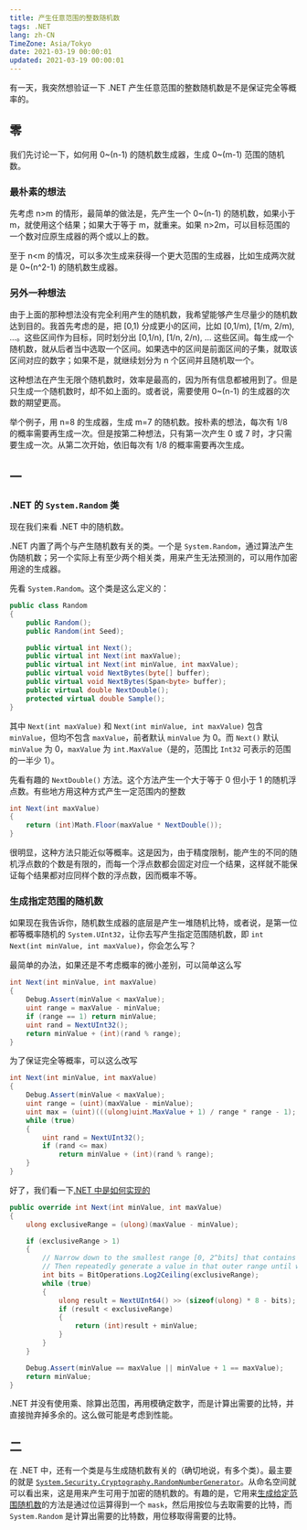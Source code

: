 ```yaml
---
title: 产生任意范围的整数随机数
tags: .NET
lang: zh-CN
TimeZone: Asia/Tokyo
date: 2021-03-19 00:00:01
updated: 2021-03-19 00:00:01
---
```


有一天，我突然想验证一下 .NET 产生任意范围的整数随机数是不是保证完全等概率的。

<!--more-->

## 零
我们先讨论一下，如何用 0\~(n-1) 的随机数生成器，生成 0\~(m-1) 范围的随机数。

### 最朴素的想法
先考虑 n>m 的情形，最简单的做法是，先产生一个 0~(n-1) 的随机数，如果小于 m，就使用这个结果；如果大于等于 m，就重来。如果 n>2m，可以目标范围的一个数对应原生成器的两个或以上的数。

至于 n<m 的情况，可以多次生成来获得一个更大范围的生成器，比如生成两次就是 0~(n^2-1) 的随机数生成器。

### 另外一种想法
由于上面的那种想法没有完全利用产生的随机数，我希望能够产生尽量少的随机数达到目的。我首先考虑的是，把 [0,1) 分成更小的区间，比如 [0,1/m), [1/m, 2/m), ...。这些区间作为目标，同时划分出 [0,1/n), [1/n, 2/n), ... 这些区间。每生成一个随机数，就从后者当中选取一个区间。如果选中的区间是前面区间的子集，就取该区间对应的数字；如果不是，就继续划分为 n 个区间并且随机取一个。

这种想法在产生无限个随机数时，效率是最高的，因为所有信息都被用到了。但是只生成一个随机数时，却不如上面的。或者说，需要使用 0~(n-1) 的生成器的次数的期望更高。

举个例子，用 n=8 的生成器，生成 m=7 的随机数。按朴素的想法，每次有 1/8 的概率需要再生成一次。但是按第二种想法，只有第一次产生 0 或 7 时，才只需要生成一次。从第二次开始，依旧每次有 1/8 的概率需要再次生成。

## 一
### .NET 的 `System.Random` 类
现在我们来看 .NET 中的随机数。

.NET 内置了两个与产生随机数有关的类。一个是 `System.Random`，通过算法产生伪随机数；另一个实际上有至少两个相关类，用来产生无法预测的，可以用作加密用途的生成器。

先看 `System.Random`。这个类是这么定义的：

```C#
public class Random
{
    public Random();
    public Random(int Seed);

    public virtual int Next();
    public virtual int Next(int maxValue);
    public virtual int Next(int minValue, int maxValue);
    public virtual void NextBytes(byte[] buffer);
    public virtual void NextBytes(Span<byte> buffer);
    public virtual double NextDouble();
    protected virtual double Sample();
}
```

其中 `Next(int maxValue)` 和 `Next(int minValue, int maxValue)` 包含 `minValue`，但均不包含 `maxValue`，前者默认 `minValue` 为 0。而 `Next()` 默认 `minValue` 为 0，`maxValue` 为 `int.MaxValue`（是的，范围比 `Int32` 可表示的范围的一半少 1）。

先看有趣的 `NextDouble()` 方法。这个方法产生一个大于等于 0 但小于 1 的随机浮点数。有些地方用这种方式产生一定范围内的整数

```C#
int Next(int maxValue)
{
    return (int)Math.Floor(maxValue * NextDouble());
}
```

很明显，这种方法只能近似等概率。这是因为，由于精度限制，能产生的不同的随机浮点数的个数是有限的，而每一个浮点数都会固定对应一个结果，这样就不能保证每个结果都对应同样个数的浮点数，因而概率不等。

### 生成指定范围的随机数
如果现在我告诉你，随机数生成器的底层是产生一堆随机比特，或者说，是第一位都等概率随机的 `System.UInt32`，让你去写产生指定范围随机数，即 `int Next(int minValue, int maxValue)`，你会怎么写？

最简单的办法，如果还是不考虑概率的微小差别，可以简单这么写

```C#
int Next(int minValue, int maxValue)
{
    Debug.Assert(minValue < maxValue);
    uint range = maxValue - minValue;
    if (range == 1) return minValue;
    uint rand = NextUInt32();
    return minValue + (int)(rand % range);
}
```

为了保证完全等概率，可以这么改写

```C#
int Next(int minValue, int maxValue)
{
    Debug.Assert(minValue < maxValue);
    uint range = (uint)(maxValue - minValue);
    uint max = (uint)(((ulong)uint.MaxValue + 1) / range * range - 1);
    while (true)
    {
        uint rand = NextUInt32();
        if (rand <= max)
            return minValue + (int)(rand % range);
    }
}
```

好了，我们看一下[.NET 中是如何实现的](https://github.com/dotnet/runtime/blob/eceb5c8951ca3e5902a6eecdd594f82916ff4762/src/libraries/System.Private.CoreLib/src/System/Random.Xoshiro256StarStarImpl.cs#L113)

```C#
public override int Next(int minValue, int maxValue)
{
    ulong exclusiveRange = (ulong)(maxValue - minValue);

    if (exclusiveRange > 1)
    {
        // Narrow down to the smallest range [0, 2^bits] that contains maxValue.
        // Then repeatedly generate a value in that outer range until we get one within the inner range.
        int bits = BitOperations.Log2Ceiling(exclusiveRange);
        while (true)
        {
            ulong result = NextUInt64() >> (sizeof(ulong) * 8 - bits);
            if (result < exclusiveRange)
            {
                return (int)result + minValue;
            }
        }
    }

    Debug.Assert(minValue == maxValue || minValue + 1 == maxValue);
    return minValue;
}
```

.NET 并没有使用乘、除算出范围，再用模确定数字，而是计算出需要的比特，并直接抛弃掉多余的。这么做可能是考虑到性能。

## 二
在 .NET 中，还有一个类是与生成随机数有关的（确切地说，有多个类）。最主要的就是 [`System.Security.Cryptography.RandomNumberGenerator`](https://github.com/dotnet/runtime/blob/main/src/libraries/System.Security.Cryptography.Algorithms/src/System/Security/Cryptography/RandomNumberGenerator.cs#L11)。从命名空间就可以看出来，这是用来产生可用于加密的随机数的。有趣的是，它用来[生成给定范围随机数](https://github.com/dotnet/runtime/blob/main/src/libraries/System.Security.Cryptography.Algorithms/src/System/Security/Cryptography/RandomNumberGenerator.cs#L11)的方法是通过位运算得到一个 `mask`，然后用按位与去取需要的比特，而 `System.Random` 是计算出需要的比特数，用位移取得需要的比特。